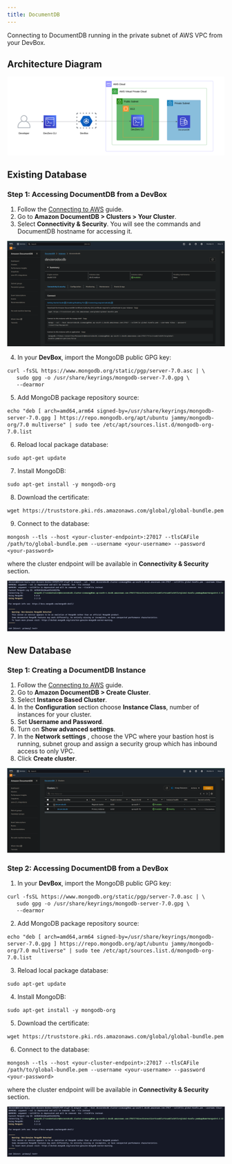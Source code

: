 ```yaml
---
title: DocumentDB
---
```


Connecting to DocumentDB running in the private subnet of AWS VPC from your DevBox.

## Architecture Diagram

![DocumentDB Architecture](../../../.gitbook/assets/documentdb-architecture.png)

## Existing Database

### Step 1: Accessing DocumentDB from a DevBox

1. Follow the [Connecting to AWS](../../existing-network/connecting-to-aws.md) guide.
2. Go to **Amazon DocumentDB > Clusters > Your Cluster**.
3. Select **Connectivity & Security**. You will see the commands and DocumentDB hostname for accessing it.

![DocumentDB Connectivity and Security](../../../.gitbook/assets/documentDB-connectivity-and-security.png)

4. In your **DevBox**, import the MongoDB public GPG key:

```
curl -fsSL https://www.mongodb.org/static/pgp/server-7.0.asc | \
   sudo gpg -o /usr/share/keyrings/mongodb-server-7.0.gpg \
   --dearmor
```

5. Add MongoDB package repository source:

```
echo "deb [ arch=amd64,arm64 signed-by=/usr/share/keyrings/mongodb-server-7.0.gpg ] https://repo.mongodb.org/apt/ubuntu jammy/mongodb-org/7.0 multiverse" | sudo tee /etc/apt/sources.list.d/mongodb-org-7.0.list
```

6. Reload local package database:

```
sudo apt-get update
```

7. Install MongoDB:

```
sudo apt-get install -y mongodb-org
```

8. Download the certificate:

```
wget https://truststore.pki.rds.amazonaws.com/global/global-bundle.pem
```

9. Connect to the database:

```
mongosh --tls --host <your-cluster-endpoint>:27017 --tlsCAFile /path/to/global-bundle.pem --username <your-username> --password <your-password>
```

where the cluster endpoint will be available in **Connectivity & Security** section.

![DocumentDB Access](../../../.gitbook/assets/documentdb-access.png)

## New Database

### Step 1: Creating a DocumentDB Instance

1. Follow the [Connecting to AWS](../../existing-network/connecting-to-aws.md) guide.
2. Go to **Amazon DocumentDB > Create Cluster**.
3. Select **Instance Based Cluster**.
4. In the **Configuration** section choose **Instance Class**, number of instances for your cluster.
5. Set **Username and Password**.
6. Turn on **Show advanced settings**.
7. In the **Network settings** , choose the VPC where your bastion host is running, subnet group and assign a security group which has inbound access to only VPC.
8. Click **Create cluster**.

![DocumentDB Cluster](../../../.gitbook/assets/documentdb-cluster.png)

### Step 2: Accessing DocumentDB from a DevBox

1. In your **DevBox**, import the MongoDB public GPG key:

```
curl -fsSL https://www.mongodb.org/static/pgp/server-7.0.asc | \
   sudo gpg -o /usr/share/keyrings/mongodb-server-7.0.gpg \
   --dearmor
```

2. Add MongoDB package repository source:

```
echo "deb [ arch=amd64,arm64 signed-by=/usr/share/keyrings/mongodb-server-7.0.gpg ] https://repo.mongodb.org/apt/ubuntu jammy/mongodb-org/7.0 multiverse" | sudo tee /etc/apt/sources.list.d/mongodb-org-7.0.list
```

3. Reload local package database:

```
sudo apt-get update
```

4. Install MongoDB:

```
sudo apt-get install -y mongodb-org
```

5. Download the certificate:

```
wget https://truststore.pki.rds.amazonaws.com/global/global-bundle.pem
```

6. Connect to the database:

```
mongosh --tls --host <your-cluster-endpoint>:27017 --tlsCAFile /path/to/global-bundle.pem --username <your-username> --password <your-password>
```

where the cluster endpoint will be available in **Connectivity & Security** section.

![DocumentDB Access](../../../.gitbook/assets/documentdb-access.png)
